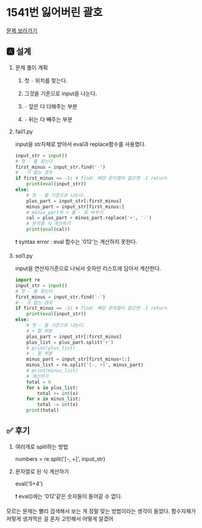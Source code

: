 # 1541번 잃어버린 괄호
[문제 보러가기](https://www.acmicpc.net/problem/1541)

## 🅰 설계

1. 문제 풀이 계획

   1. 첫 `-` 위치를 찾는다.

   2. 그것을 기준으로 input을 나눈다.

   3. `-` 앞은 다 더해주는 부분

   4. `-` 뒤는 다 빼주는 부분

2. fail1.py

   input을 str자체로 받아서 eval과 replace함수를 사용했다.

   ```python
   input_str = input()
   # 첫 - 를 찾는다
   first_minus = input_str.find('-') 
   # - 가 없는 경우
   if first_minus == -1: # find: 해당 문자열이 없으면 -1 return
       print(eval(input_str))
   else:
       # 첫 - 를 기준으로 나눈다.
       plus_part = input_str[:first_minus]
       minus_part = input_str[first_minus:]
       # minus_part의 + 를 - 로 바꾸기
       cal = plus_part + minus_part.replace('+', '-')
       # 문자열 식 계산하기
       print(eval(cal))
   ```

   :exclamation: syntax error : eval 함수는 '012'는 계산하지 못한다.

3. sol1.py

   input을 연산자기준으로 나눠서 숫자만 리스트에 담아서 계산한다.

   ```python
   import re
   input_str = input()
   # 첫 - 를 찾는다
   first_minus = input_str.find('-') 
   # - 가 없는 경우
   if first_minus == -1: # find: 해당 문자열이 없으면 -1 return
       print(eval(input_str))
   else:
       # 첫 - 를 기준으로 나눈다.
       # + 할 부분
       plus_part = input_str[:first_minus]
       plus_list = plus_part.split('+')
       # print(plus_list)
       # - 할 부분
       minus_part = input_str[first_minus+1:]
       minus_list = re.split('[-, +]', minus_part)
       # print(minus_list)
       # 계산하기
       total = 0
       for x in plus_list:
           total += int(x)
       for x in minus_list:
           total -= int(x)
       print(total)
   ```


## ✅ 후기
1. 여러개로 split하는 방법

   numbers = re.split('[-, +]', input_str)

2. 문자열로 된 식 계산하기

   eval('5+4')

   :exclamation: eval()에는 '012'같은 숫자들이 들어갈 수 없다.



모르는 문제는 빨리 검색해서 보는 게 정말 맞는 방법이라는 생각이 들었다. 함수자체가 저렇게 생겨먹은 걸 혼자 고민해서 어떻게 알겠어